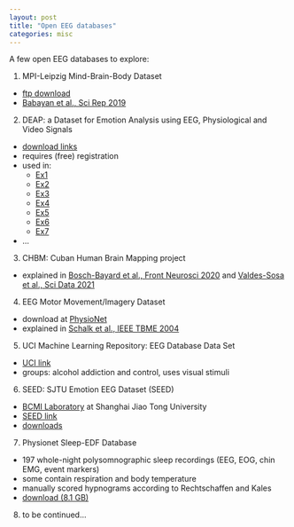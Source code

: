 ```yaml
---
layout: post
title: "Open EEG databases"
categories: misc
---
```


A few open EEG databases to explore:

1. MPI-Leipzig Mind-Brain-Body Dataset
  - [ftp download](https://ftp.gwdg.de/pub/misc/MPI-Leipzig_Mind-Brain-Body-LEMON/EEG_MPILMBB_LEMON)
  - [Babayan et al., Sci Rep 2019](https://doi.org/10.1038/sdata.2018.308)

2. DEAP: a Dataset for Emotion Analysis using EEG, Physiological and Video Signals
  - [download links](https://www.eecs.qmul.ac.uk/mmv/datasets/deap/download.html)
  - requires (free) registration
  - used in: 
    * [Ex1](https://www.frontiersin.org/articles/10.3389/fnins.2021.689791/full)
    * [Ex2](https://www.frontiersin.org/articles/10.3389/fnins.2022.812624/full)
    * [Ex3](https://academic.oup.com/cercor/advance-article/doi/10.1093/cercor/bhac082/6545267)
    * [Ex4](https://ieeexplore.ieee.org/document/9175482)
    * [Ex5](http://www.infocomm-journal.com/znkx/EN/10.11959/j.issn.2096-6652.202105)
    * [Ex6](https://www.biorxiv.org/content/biorxiv/early/2021/10/10/2021.10.09.463281.full.pdf)
    * [Ex7](https://www.researchgate.net/publication/343939077_Exploring_EEG_microstates_for_affective_computing_decoding_valence_and_arousal_experiences_during_video_watching)
  - ...

3. CHBM: Cuban Human Brain Mapping project
  - explained in [Bosch-Bayard et al., Front Neurosci 2020](https://www.frontiersin.org/articles/10.3389/fnins.2020.555119/full) and [Valdes-Sosa et al., Sci Data 2021](https://doi.org/10.1038/s41597-021-00829-7)

4. EEG Motor Movement/Imagery Dataset
  - download at [PhysioNet](https://physionet.org/content/eegmmidb/1.0.0)
  - explained in [Schalk et al., IEEE TBME 2004](https://ieeexplore.ieee.org/document/1300799)

5. UCI Machine Learning Repository: EEG Database Data Set
  - [UCI link](https://archive.ics.uci.edu/ml/datasets/eeg+database)
  - groups: alcohol addiction and control, uses visual stimuli

6. SEED: SJTU Emotion EEG Dataset (SEED)
  - [BCMI Laboratory](https://bcmi.sjtu.edu.cn/) at Shanghai Jiao Tong University
  - [SEED link](https://bcmi.sjtu.edu.cn/~seed/index.html)
  - [downloads](https://bcmi.sjtu.edu.cn/~seed/downloads.html)

7. Physionet Sleep-EDF Database
  - 197 whole-night polysomnographic sleep recordings (EEG, EOG, chin EMG, event markers)
  - some contain respiration and body temperature
  - manually scored hypnograms according to Rechtschaffen and Kales 
  - [download (8.1 GB)](https://physionet.org/content/sleep-edfx/1.0.0)

8. to be continued...
